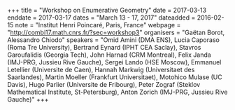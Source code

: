 +++
title = "Workshop on Enumerative Geometry"
date = 2017-03-13
enddate = 2017-03-17
dates = "March 13 - 17, 2017"
dateadded = 2016-02-15
note = "Institut Henri Poincaré, Paris, France"
webpage = "http://combi17.math.cnrs.fr/?sec=workshop3"
organisers = "Gaëtan Borot, Alessandro Chiodo"
speakers = "Omid Amini (DMA ENS), Lucia Caporaso (Roma Tre University), Bertrand Eynard (IPHT CEA Saclay), Stavros Garoufalidis (Georgia Tech), John Harnad (CRM Montreal), Felix Janda (IMJ-PRG, Jussieu Rive Gauche), Sergei Lando (HSE Moscow), Emmanuel Letellier (Universite de Caen), Hannah Markwig (Universitaet des Saarlandes), Martin Moeller (Frankfurt Universitaet), Motohico Mulase (UC Davis), Hugo Parlier (Universite de Fribourg), Peter Zograf (Steklov Mathematical Institute, St-Petersburg), Anton Zorich (IMJ-PRG, Jussieu Rive Gauche)"
+++
